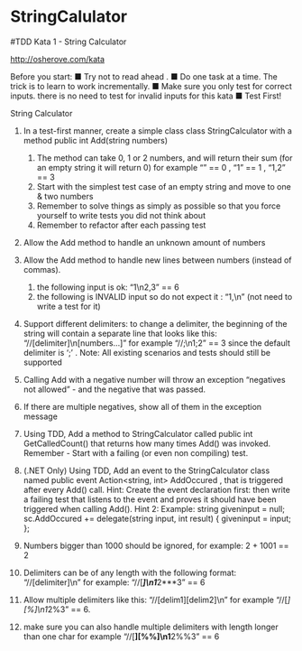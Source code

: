 # StringCalulator
#TDD Kata 1 - String Calculator

http://osherove.com/kata

Before you start:
  ■ Try not to read ahead .
  ■ Do one task at a time. The trick is to learn to work incrementally.
  ■ Make sure you only test for correct inputs. there is no need to test for invalid inputs for
    this kata
  ■ Test First!


String Calculator

  1. In a test-first manner, create a simple class class StringCalculator
  with a method public int Add(string numbers)
      1. The method can take 0, 1 or 2 numbers, and will return their sum
          (for an empty string it will return 0)
          for example
          “” == 0 , “1” == 1 , “1,2” == 3
      2. Start with the simplest test case of an empty string and move to one & two
         numbers
      3. Remember to solve things as simply as possible so that you force yourself to
         write tests you did not think about
      4. Remember to refactor after each passing test
  2. Allow the Add method to handle an unknown amount of numbers
  3. Allow the Add method to handle new lines between numbers (instead of commas).
      1. the following input is ok: “1\n2,3” == 6
      2. the following is INVALID input so do not expect it : “1,\n” (not need to write a
         test for it)






  4. Support different delimiters:
     to change a delimiter, the beginning of the string will contain a separate line
     that looks like this: 
     “//[delimiter]\n[numbers…]”
     for example
     “//;\n1;2” == 3
     since the default delimiter is ‘;’ .
     Note: All existing scenarios and tests should still be supported
  5. Calling Add with a negative number will throw an exception “negatives not allowed” -
     and the negative that was passed.
  6. If there are multiple negatives, show all of them in the exception message
  7. Using TDD, Add a method to StringCalculator
     called public int GetCalledCount()
     that returns how many times Add() was invoked.
     Remember - Start with a failing (or even non compiling) test.
  8. (.NET Only) Using TDD, Add an event to the StringCalculator class named
     public event Action<string, int> AddOccured ,
     that is triggered after every Add() call.
     Hint:
     Create the event declaration first:
     then write a failing test that listens to the event
     and proves it should have been triggered when calling Add().
     Hint 2:
     Example:
      string giveninput = null;
      sc.AddOccured += delegate(string input,
      int result)
      {
        giveninput = input;
      };
  9. Numbers bigger than 1000 should be ignored, for example:
     2 + 1001 == 2
  10. Delimiters can be of any length with the following format:
      “//[delimiter]\n”
      for example:
      “//[***]\n1***2***3” == 6
  11. Allow multiple delimiters like this:
      “//[delim1][delim2]\n”
      for example
      “//[*][%]\n1*2%3” == 6.
   12. make sure you can also handle multiple delimiters with length longer than one char
      for example
      “//[**][%%]\n1**2%%3” == 6
